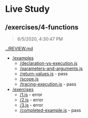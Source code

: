 # Live Study 

## /exercises/4-functions

> 6/5/2020, 4:30:47 PM 

[../REVIEW.md](../REVIEW.md)

- [/examples](./examples/REVIEW.md)
  - [/declaration-vs-execution.js](./examples/REVIEW.md#declaration-vs-executionjs) 
  - [/parameters-and-arguments.js](./examples/REVIEW.md#parameters-and-argumentsjs) 
  - [/return-values.js](./examples/REVIEW.md#return-valuesjs) - pass
  - [/scope.js](./examples/REVIEW.md#scopejs) 
  - [/tracing-execution.js](./examples/REVIEW.md#tracing-executionjs) - pass
- [/exercises](./exercises/REVIEW.md)
  - [/1.js](./exercises/REVIEW.md#1js) - error
  - [/2.js](./exercises/REVIEW.md#2js) - error
  - [/3.js](./exercises/REVIEW.md#3js) - error
  - [/completed-example.js](./exercises/REVIEW.md#completed-examplejs) - pass

